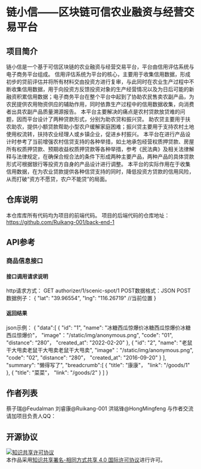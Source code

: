 # 链小信——区块链可信农业融资与经营交易平台

## 项目简介
链小信是一个基于可信区块链的农业融资与经营交易平台，平台由信用评估系统与电子商务平台组成。
信用评估系统为平台的核心，主要用于收集信用数据，形成初步的贷前评估并将所有材料交由投资方进行复审，与此同时在农业生产过程中不断收集信用数据，用于向投资方反馈投资对象的生产经营情况以及为日后可能的新融资积累信用数据；电子商务平台在整个平台中起到了协助农民售卖农副产品，为农民提供农用物资供应的辅助作用，同时依靠生产过程中的信用数据收集，向消费者出具农副产品质量溯源报告。
本平台主要解决的痛点是农村贷款放贷难的问题，因而平台设计了两种贷款形式，分别为助农贷和振兴贷。
助农贷主要用于扶农助农，提供小额贷款帮助小型农户缓解家庭困难；振兴贷主要用于支持农村土地使用权流转，扶持农业经理人或乡镇企业，促进乡村振兴。
本平台在进行产品设计时参考了当前增强农村信贷支持的各种举措，如土地承包经营权质押贷款、房屋所有权质押贷款、预期收益权质押贷款等各种举措，参考《民法典》及相关法律解释与法律规定，在确保合规合法的条件下形成两种主要产品，两种产品的具体贷款形式可根据银行等投资方自身的产品设计进行调整。
本平台的实际作用在于收集信用数据，在为农业贷款提供各种信贷支持的同时，降低投资方贷款的信用风险，从而打破“资方不愿贷，农户不能贷”的局面。

## 仓库说明
本仓库库所有代码均为项目的前端代码。
项目的后端代码的仓库地址：https://github.com/Ruikang-001/back-end-1

## API参考
### 商品信息接口
#### 接口调用请求说明
http请求方式： GET
authorizer/1/scenic-spot/1
POST数据格式：JSON
POST数据例子：
{
  "lat": "39.96554",
  "lng": "116.26719" //当前位置
}
#### 返回结果
json示例：
{
  "data":[
    {
      "id": "1",
      "name": "冰糖西瓜惊爆价冰糖西瓜惊爆价冰糖西瓜惊爆价"，
      "image"："/static/img/anonymous.png",
      "code": "01",
      "distance": “280”，
      "created_at": "2022-02-20"
    },
    {
      "id": "2",
      "name": "老鼠干大甩卖老鼠干大甩卖老鼠干大甩卖",
      "image"："/static/img/anonymous.png",
      "code": "02",
      "distance": “280”，
      "created_at": "2016-09-20"
    }
  ],
  "summary": "懒得写了",
  "breadcrumb":[
    {
        "title": "康康"，
        "link": "/goods/1"
    },
    {
        "title": "菜菜"，
        "link": "/goods/2"
    }
  ]
}


## 作者列表
蔡子瑞@Feudalman
刘睿康@Ruikang-001
洪铭锋@HongMingfeng
与作者交流请加项目负责人QQ：

## 开源协议
<a rel="license" href="http://creativecommons.org/licenses/by-sa/4.0/"><img alt="知识共享许可协议" style="border-width:0" src="https://i.creativecommons.org/l/by-sa/4.0/88x31.png" /></a><br />本作品采用<a rel="license" href="http://creativecommons.org/licenses/by-sa/4.0/">知识共享署名-相同方式共享 4.0 国际许可协议</a>进行许可。
